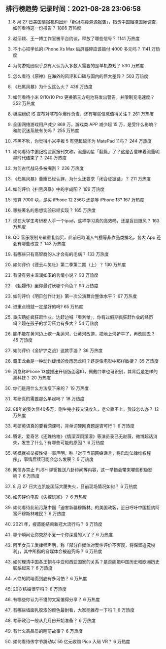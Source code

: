 
## 排行榜趋势 记录时间：2021-08-28 23:06:58
  
  1. 8 月 27 日美国情报机构出炉「新冠病毒溯源报告」，指责中国阻挠国际调查，如何看待这一份报告？ 1806 万热度
    
  2. 赵丽颖、王一博工作室被平台约谈，释放了哪些信号？ 1141 万热度
    
  3. 不小心把学长的 iPhone Xs Max 后屏撞碎应该赔付 4000 多元吗？ 1141 万热度
    
  4. 为何游戏圈似乎总有人认为大多数人需要的是单机游戏？ 530 万热度
    
  5. 怎么看待《原神》在海外的风评和口碑与国内的巨大差异？ 503 万热度
    
  6. 《扫黑风暴》为什么这么火？ 436 万热度
    
  7. 如何看待小米 9/10/10 Pro 更换第三方电池将发出警告，并限制充电速度？ 352 万热度
    
  8. 极端组织 IS 宣布对喀布尔爆炸负责，还有哪些信息值得关注？ 261 万热度
    
  9. 全国网络游戏用户减少 869 万，游戏类 APP 减少超 15 万，是受什么影响？和防沉迷系统有关吗？ 255 万热度
    
  10. 不黑不吹，你觉得小米平板 5 有望超越华为 MatePad 11吗？ 244 万热度
    
  11. 如何看待中国纪检监察报刊文称，流量明星「翻篇」了？这是否意味着流量明星时代结束了？ 240 万热度
    
  12. 为何古代战马多被阉割？ 236 万热度
    
  13. 《扫黑风暴》董耀已经认罪，为什么还要求「闭合证据链」？ 211 万热度
    
  14. 如何评价《扫黑风暴》中的李成阳？ 186 万热度
    
  15. 预算 7000 块，是买 iPhone 12  256G 还是等 iPhone 13? 167 万热度
    
  16. 哪些著名的思想实验已经实现？ 165 万热度
    
  17. 现在大学生考研都人手一个ipad，这样学习真的高效吗，还是盲目跟风？ 163 万热度
    
  18. QQ 音乐限制专辑重复购买，此前已取消人气榜等非作品类排名，各大 App 还会有哪些改变？ 143 万热度
    
  19. 有哪些只有高智商的人才会有的毛病？ 133 万热度
    
  20. 如何评价《德云斗笑社》第二季第二期（上）？ 130 万热度
    
  21. 有没有男主温润如玉的言情小说？ 93 万热度
    
  22. 《甄嬛传》里你最讨厌哪个角色？ 93 万热度
    
  23. 如何评价《明日创作计划》第一次公演舞台整体水平？ 67 万热度
    
  24. 进重点班就一定是好的吗? 65 万热度
    
  25. 重庆萌娃疯狂赶作业，边赶边喊「奥利给」，你有过假期疯狂赶作业的经历吗？现在孩子的学习压力有多大？ 54 万热度
    
  26. 能不能在黄河边上挖一条运河，让黄河改道，把地上河铲平了，再改回去？ 45 万热度
    
  27. 如何评价《金铲铲之战》这款手游？ 36 万热度
    
  28. 霸王龙会是一种动作缓慢的食肉恐龙吗？还是像电影中那样敏捷？ 35 万热度
    
  29. 消息称iPhone 13或推出升级版面容ID，佩戴口罩也可识别，其背后是怎样的黑科技？ 20 万热度
    
  30. 你们是用什么方法瘦下来的？ 19 万热度
    
  31. 考研真的需要那么早起吗？ 18 万热度
    
  32. 88年的我欠债40多万，刚生完小孩又没收入，老公靠不上，我该怎么办？ 12 万热度
    
  33. 考研英语真的要看网课吗，背单词硬刚真题是否可行？ 6 万热度
    
  34. 腾讯、爱奇艺《还珠格格》《情深深雨濛濛》等演员表已无赵薇，微博超话消失，发生了什么？有哪些可能的原因？ 6 万热度
    
  35. 钱枫就被举报性侵一事声明，称「对于当前网络谣言，将启动法律维权程序」，事情后续可能会怎么发展？ 6 万热度
    
  36. 网信办禁止 PUSH 弹窗推送八卦绯闻等内容，这一举措会带来哪些积极影响？ 6 万热度
    
  37. 8 月 27 日大连凯旋国际大厦失火，目前现场情况如何？ 6 万热度
    
  38. 如何评价电影《失控玩家》？ 6 万热度
    
  39. 如何看待此前污蔑中国「迫害新疆穆斯林」的美国政客，近日呼吁中国接纳阿富汗穆斯林难民？ 6 万热度
    
  40. 2021 年，疫苗能结束新冠大流行吗？ 6 万热度
    
  41. 哪个瞬间让你突然不爱一个你深爱的人了？ 6 万热度
    
  42. 阿里女员工发律师声明，称「部分自媒体对案件评价不客观，将保留追究权利」，其中所指的自媒体会被追究吗？ 6 万热度
    
  43. 如何理清中国各王朝与中亚和西亚国家的关系？是否能把中国历史和欧洲历史联系起来？ 6 万热度
    
  44. 人性的阴暗面到底有多可怕？ 6 万热度
    
  45. 20岁结婚很早吗？ 6 万热度
    
  46. 有哪些你认为不错的文案值得分享？ 6 万热度
    
  47. 有哪些墙面乳胶漆的颜色最耐看，大家能推荐一下吗？ 6 万热度
    
  48. 考研政治一般从几月份开始准备？ 6 万热度
    
  49. 有什么高品质的睡前故事？ 6 万热度
    
  50. 如何看待传字节跳动以 50 亿元收购 Pico 入局 VR？ 6 万热度
    